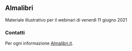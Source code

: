 ## Almalibri
Materiale illustrativo per il webinari di venerdì 11 giugno 2021


### Contatti

Per ogni informazione [Almalibri.it](https://almalibri.it).
